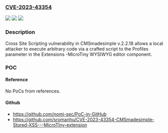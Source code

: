 ### [CVE-2023-43354](https://cve.mitre.org/cgi-bin/cvename.cgi?name=CVE-2023-43354)
![](https://img.shields.io/static/v1?label=Product&message=n%2Fa&color=blue)
![](https://img.shields.io/static/v1?label=Version&message=n%2Fa&color=blue)
![](https://img.shields.io/static/v1?label=Vulnerability&message=n%2Fa&color=brighgreen)

### Description

Cross Site Scripting vulnerability in CMSmadesimple v.2.2.18 allows a local attacker to execute arbitrary code via a crafted script to the Profiles parameter in the Extensions -MicroTiny WYSIWYG editor component.

### POC

#### Reference
No PoCs from references.

#### Github
- https://github.com/nomi-sec/PoC-in-GitHub
- https://github.com/sromanhu/CVE-2023-43354-CMSmadesimple-Stored-XSS---MicroTIny-extension

